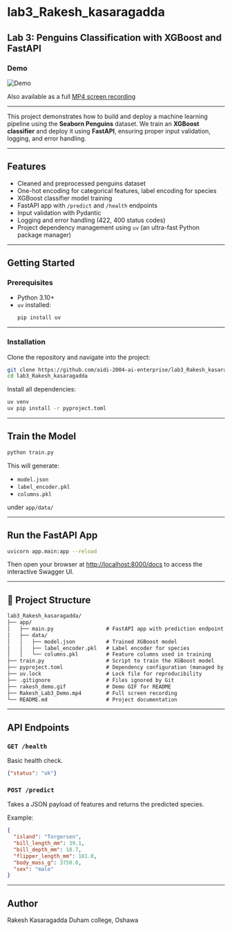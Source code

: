 # lab3_Rakesh_kasaragadda
## Lab 3: Penguins Classification with XGBoost and FastAPI

### Demo
![Demo](rakesh_demo.gif)

Also available as a full [MP4 screen recording](./Rakesh_Lab3_Demo.mp4)

---

This project demonstrates how to build and deploy a machine learning pipeline using the **Seaborn Penguins** dataset. We train an **XGBoost classifier** and deploy it using **FastAPI**, ensuring proper input validation, logging, and error handling.

---

## Features

- Cleaned and preprocessed penguins dataset
- One-hot encoding for categorical features, label encoding for species
- XGBoost classifier model training
- FastAPI app with `/predict` and `/health` endpoints
- Input validation with Pydantic
- Logging and error handling (422, 400 status codes)
- Project dependency management using `uv` (an ultra-fast Python package manager)

---

## Getting Started

### Prerequisites

- Python 3.10+
- `uv` installed:  
  ```bash
  pip install uv
  ```

---

###  Installation

Clone the repository and navigate into the project:

```bash
git clone https://github.com/aidi-2004-ai-enterprise/lab3_Rakesh_kasaragadda.git
cd lab3_Rakesh_kasaragadda
```

Install all dependencies:

```bash
uv venv
uv pip install -r pyproject.toml
```

---

## Train the Model

```bash
python train.py
```

This will generate:
- `model.json`
- `label_encoder.pkl`
- `columns.pkl`

under `app/data/`

---

## Run the FastAPI App

```bash
uvicorn app.main:app --reload
```

Then open your browser at [http://localhost:8000/docs](http://localhost:8000/docs) to access the interactive Swagger UI.

---

## 📁 Project Structure

```markdown
lab3_Rakesh_kasaragadda/
├── app/
│   ├── main.py                 # FastAPI app with prediction endpoint
│   ├── data/
│   │   ├── model.json          # Trained XGBoost model
│   │   ├── label_encoder.pkl   # Label encoder for species
│   │   └── columns.pkl         # Feature columns used in training
├── train.py                    # Script to train the XGBoost model
├── pyproject.toml              # Dependency configuration (managed by uv)
├── uv.lock                     # Lock file for reproducibility
├── .gitignore                  # Files ignored by Git
├── rakesh_demo.gif             # Demo GIF for README
├── Rakesh_Lab3_Demo.mp4        # Full screen recording
└── README.md                   # Project documentation
```

---

##  API Endpoints

### `GET /health`
Basic health check.
```json
{"status": "ok"}
```

### `POST /predict`
Takes a JSON payload of features and returns the predicted species.

Example:
```json
{
  "island": "Torgersen",
  "bill_length_mm": 39.1,
  "bill_depth_mm": 18.7,
  "flipper_length_mm": 181.0,
  "body_mass_g": 3750.0,
  "sex": "male"
}
```

---

## Author
Rakesh Kasaragadda
Duham college, Oshawa
